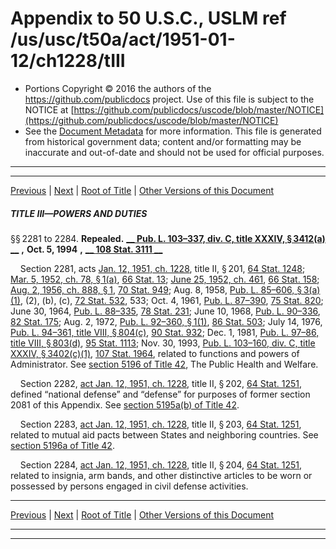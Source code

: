---
---

# Appendix to 50 U.S.C., USLM ref /us/usc/t50a/act/1951-01-12/ch1228/tIII

* Portions Copyright © 2016 the authors of the https://github.com/publicdocs project.
  Use of this file is subject to the NOTICE at [https://github.com/publicdocs/uscode/blob/master/NOTICE](https://github.com/publicdocs/uscode/blob/master/NOTICE)
* See the [Document Metadata](././../../../../../../..//README.md) for more information.
  This file is generated from historical government data; content and/or formatting may be inaccurate and out-of-date and should not be used for official purposes.

----------
----------

[Previous](./../../../../../../..//us/usc/t50a/act/1951-01-12/ch1228/tII/m__us_usc_t50a_act_1951-01-12_ch1228_tII.md) | [Next](./../../../../../../..//us/usc/t50a/act/1951-01-12/ch1228/tIII/m__us_usc_t50a_act_1951-01-12_ch1228_s2285.md) | [Root of Title](./../../../../../../../) | [Other Versions of this Document](https://publicdocs.github.io/go/links?ns=uslm&ref=%2Fus%2Fusc%2Ft50a%2Fact%2F1951-01-12%2Fch1228%2FtIII)

##### TITLE III—POWERS AND DUTIES

§§ 2281 to 2284. __Repealed.__  __[__  __Pub. L. 103–337, div. C, title XXXIV, § 3412(a)__  __][/us/pl/103/337/s3412/a]__  __,__  __Oct. 5, 1994__  __,__  __[__  __108 Stat. 3111__  __][/us/stat/108/3111]__ 

    Section 2281, acts [Jan. 12, 1951, ch. 1228][/us/act/1951-01-12/ch1228], title II, § 201, [64 Stat. 1248][/us/stat/64/1248]; [Mar. 5, 1952, ch. 78, § 1(a)][/us/act/1952-03-05/ch78/s1/a], [66 Stat. 13][/us/stat/66/13]; [June 25, 1952, ch. 461][/us/act/1952-06-25/ch461], [66 Stat. 158][/us/stat/66/158]; [Aug. 2, 1956, ch. 888, § 1][/us/act/1956-08-02/ch888/s1], [70 Stat. 949][/us/stat/70/949]; Aug. 8, 1958, [Pub. L. 85–606, § 3(a)(1)][/us/pl/85/606/s3/a/1], (2), (b), (c), [72 Stat. 532][/us/stat/72/532], 533; Oct. 4, 1961, [Pub. L. 87–390][/us/pl/87/390], [75 Stat. 820][/us/stat/75/820]; June 30, 1964, [Pub. L. 88–335][/us/pl/88/335], [78 Stat. 231][/us/stat/78/231]; June 10, 1968, [Pub. L. 90–336][/us/pl/90/336], [82 Stat. 175][/us/stat/82/175]; Aug. 2, 1972, [Pub. L. 92–360, § 1(1)][/us/pl/92/360/s1/1], [86 Stat. 503][/us/stat/86/503]; July 14, 1976, [Pub. L. 94–361, title VIII, § 804(c)][/us/pl/94/361/s804/c], [90 Stat. 932][/us/stat/90/932]; Dec. 1, 1981, [Pub. L. 97–86, title VIII, § 803(d)][/us/pl/97/86/s803/d], [95 Stat. 1113][/us/stat/95/1113]; Nov. 30, 1993, [Pub. L. 103–160, div. C, title XXXIV, § 3402(c)(1)][/us/pl/103/160/s3402/c/1], [107 Stat. 1964][/us/stat/107/1964], related to functions and powers of Administrator. See [section 5196 of Title 42][/us/usc/t42/s5196], The Public Health and Welfare.

    Section 2282, [act Jan. 12, 1951, ch. 1228][/us/act/1951-01-12/ch1228], title II, § 202, [64 Stat. 1251][/us/stat/64/1251], defined “national defense” and “defense” for purposes of former section 2081 of this Appendix. See [section 5195a(b) of Title 42][/us/usc/t42/s5195a/b].

    Section 2283, [act Jan. 12, 1951, ch. 1228][/us/act/1951-01-12/ch1228], title II, § 203, [64 Stat. 1251][/us/stat/64/1251], related to mutual aid pacts between States and neighboring countries. See [section 5196a of Title 42][/us/usc/t42/s5196a].

    Section 2284, [act Jan. 12, 1951, ch. 1228][/us/act/1951-01-12/ch1228], title II, § 204, [64 Stat. 1251][/us/stat/64/1251], related to insignia, arm bands, and other distinctive articles to be worn or possessed by persons engaged in civil defense activities.

----------

[Previous](./../../../../../../..//us/usc/t50a/act/1951-01-12/ch1228/tII/m__us_usc_t50a_act_1951-01-12_ch1228_tII.md) | [Next](./../../../../../../..//us/usc/t50a/act/1951-01-12/ch1228/tIII/m__us_usc_t50a_act_1951-01-12_ch1228_s2285.md) | [Root of Title](./../../../../../../../) | [Other Versions of this Document](https://publicdocs.github.io/go/links?ns=uslm&ref=%2Fus%2Fusc%2Ft50a%2Fact%2F1951-01-12%2Fch1228%2FtIII)

----------
----------

[/us/pl/103/337/s3412/a]: https://publicdocs.github.io/go/links?ns=uslm&ref=%2Fus%2Fpl%2F103%2F337%2Fs3412%2Fa
[/us/stat/108/3111]: https://publicdocs.github.io/go/links?ns=uslm&ref=%2Fus%2Fstat%2F108%2F3111
[/us/act/1951-01-12/ch1228]: https://publicdocs.github.io/go/links?ns=uslm&ref=%2Fus%2Fact%2F1951-01-12%2Fch1228
[/us/stat/64/1248]: https://publicdocs.github.io/go/links?ns=uslm&ref=%2Fus%2Fstat%2F64%2F1248
[/us/act/1952-03-05/ch78/s1/a]: https://publicdocs.github.io/go/links?ns=uslm&ref=%2Fus%2Fact%2F1952-03-05%2Fch78%2Fs1%2Fa
[/us/stat/66/13]: https://publicdocs.github.io/go/links?ns=uslm&ref=%2Fus%2Fstat%2F66%2F13
[/us/act/1952-06-25/ch461]: https://publicdocs.github.io/go/links?ns=uslm&ref=%2Fus%2Fact%2F1952-06-25%2Fch461
[/us/stat/66/158]: https://publicdocs.github.io/go/links?ns=uslm&ref=%2Fus%2Fstat%2F66%2F158
[/us/act/1956-08-02/ch888/s1]: https://publicdocs.github.io/go/links?ns=uslm&ref=%2Fus%2Fact%2F1956-08-02%2Fch888%2Fs1
[/us/stat/70/949]: https://publicdocs.github.io/go/links?ns=uslm&ref=%2Fus%2Fstat%2F70%2F949
[/us/pl/85/606/s3/a/1]: https://publicdocs.github.io/go/links?ns=uslm&ref=%2Fus%2Fpl%2F85%2F606%2Fs3%2Fa%2F1
[/us/stat/72/532]: https://publicdocs.github.io/go/links?ns=uslm&ref=%2Fus%2Fstat%2F72%2F532
[/us/pl/87/390]: https://publicdocs.github.io/go/links?ns=uslm&ref=%2Fus%2Fpl%2F87%2F390
[/us/stat/75/820]: https://publicdocs.github.io/go/links?ns=uslm&ref=%2Fus%2Fstat%2F75%2F820
[/us/pl/88/335]: https://publicdocs.github.io/go/links?ns=uslm&ref=%2Fus%2Fpl%2F88%2F335
[/us/stat/78/231]: https://publicdocs.github.io/go/links?ns=uslm&ref=%2Fus%2Fstat%2F78%2F231
[/us/pl/90/336]: https://publicdocs.github.io/go/links?ns=uslm&ref=%2Fus%2Fpl%2F90%2F336
[/us/stat/82/175]: https://publicdocs.github.io/go/links?ns=uslm&ref=%2Fus%2Fstat%2F82%2F175
[/us/pl/92/360/s1/1]: https://publicdocs.github.io/go/links?ns=uslm&ref=%2Fus%2Fpl%2F92%2F360%2Fs1%2F1
[/us/stat/86/503]: https://publicdocs.github.io/go/links?ns=uslm&ref=%2Fus%2Fstat%2F86%2F503
[/us/pl/94/361/s804/c]: https://publicdocs.github.io/go/links?ns=uslm&ref=%2Fus%2Fpl%2F94%2F361%2Fs804%2Fc
[/us/stat/90/932]: https://publicdocs.github.io/go/links?ns=uslm&ref=%2Fus%2Fstat%2F90%2F932
[/us/pl/97/86/s803/d]: https://publicdocs.github.io/go/links?ns=uslm&ref=%2Fus%2Fpl%2F97%2F86%2Fs803%2Fd
[/us/stat/95/1113]: https://publicdocs.github.io/go/links?ns=uslm&ref=%2Fus%2Fstat%2F95%2F1113
[/us/pl/103/160/s3402/c/1]: https://publicdocs.github.io/go/links?ns=uslm&ref=%2Fus%2Fpl%2F103%2F160%2Fs3402%2Fc%2F1
[/us/stat/107/1964]: https://publicdocs.github.io/go/links?ns=uslm&ref=%2Fus%2Fstat%2F107%2F1964
[/us/usc/t42/s5196]: https://publicdocs.github.io/go/links?ns=uslm&ref=%2Fus%2Fusc%2Ft42%2Fs5196
[/us/act/1951-01-12/ch1228]: https://publicdocs.github.io/go/links?ns=uslm&ref=%2Fus%2Fact%2F1951-01-12%2Fch1228
[/us/stat/64/1251]: https://publicdocs.github.io/go/links?ns=uslm&ref=%2Fus%2Fstat%2F64%2F1251
[/us/usc/t42/s5195a/b]: https://publicdocs.github.io/go/links?ns=uslm&ref=%2Fus%2Fusc%2Ft42%2Fs5195a%2Fb
[/us/act/1951-01-12/ch1228]: https://publicdocs.github.io/go/links?ns=uslm&ref=%2Fus%2Fact%2F1951-01-12%2Fch1228
[/us/stat/64/1251]: https://publicdocs.github.io/go/links?ns=uslm&ref=%2Fus%2Fstat%2F64%2F1251
[/us/usc/t42/s5196a]: https://publicdocs.github.io/go/links?ns=uslm&ref=%2Fus%2Fusc%2Ft42%2Fs5196a
[/us/act/1951-01-12/ch1228]: https://publicdocs.github.io/go/links?ns=uslm&ref=%2Fus%2Fact%2F1951-01-12%2Fch1228
[/us/stat/64/1251]: https://publicdocs.github.io/go/links?ns=uslm&ref=%2Fus%2Fstat%2F64%2F1251



